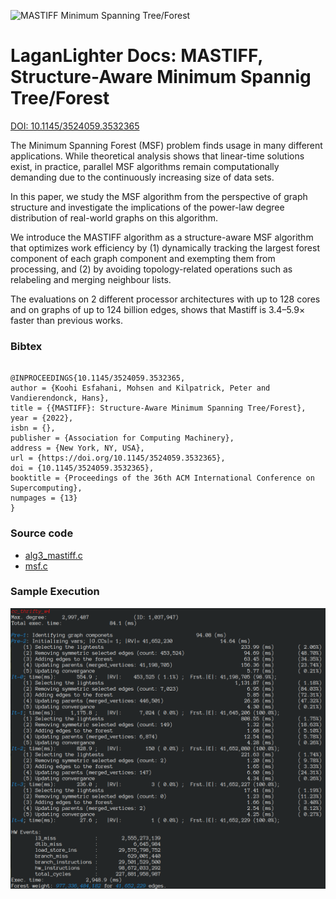 ![MASTIFF Minimum Spanning Tree/Forest](https://hpgp.net/LaganLighter/headers/mastiff-header.jpg) 


#  LaganLighter Docs: MASTIFF, Structure-Aware Minimum Spannig Tree/Forest

[DOI: 10.1145/3524059.3532365](https://doi.org/10.1145/3524059.3532365)

The Minimum Spanning Forest (MSF) problem finds usage in many different applications. While theoretical analysis shows that linear-time solutions exist, in practice, parallel MSF algorithms remain computationally demanding due to the continuously increasing size of data sets.

In this paper, we study the MSF algorithm from the perspective of graph structure and investigate the implications of the power-law degree distribution of real-world graphs
on this algorithm.

We introduce the MASTIFF algorithm as a structure-aware MSF algorithm that optimizes work efficiency by (1) dynamically tracking the largest forest component of each graph component and exempting them from processing, and (2) by avoiding topology-related operations such as relabeling and merging neighbour lists.

The evaluations on 2 different processor architectures with up to 128 cores and on graphs of up to 124 billion edges, shows that Mastiff is 3.4–5.9× faster than previous works.

### Bibtex
```

@INPROCEEDINGS{10.1145/3524059.3532365,
author = {Koohi Esfahani, Mohsen and Kilpatrick, Peter and Vandierendonck, Hans},
title = {{MASTIFF}: Structure-Aware Minimum Spanning Tree/Forest},
year = {2022},
isbn = {},
publisher = {Association for Computing Machinery},
address = {New York, NY, USA},
url = {https://doi.org/10.1145/3524059.3532365},
doi = {10.1145/3524059.3532365},
booktitle = {Proceedings of the 36th ACM International Conference on Supercomputing},
numpages = {13}
}

```

### Source code
- [alg3_mastiff.c](../alg3_mastiff.c)
- [msf.c](../msf.c)


### Sample Execution

![](images/alg3-mastiff.png)
